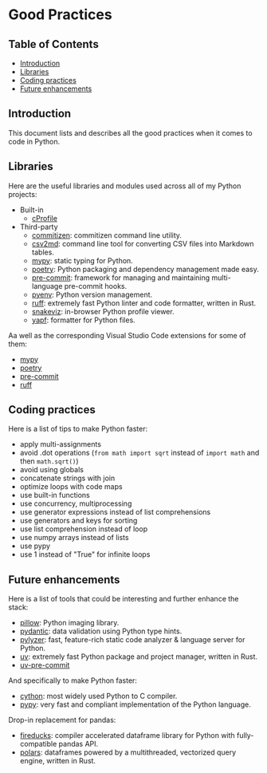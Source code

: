 # Good Practices <!-- omit in toc -->

## Table of Contents <!-- omit in toc -->

- [Introduction](#introduction)
- [Libraries](#libraries)
- [Coding practices](#coding-practices)
- [Future enhancements](#future-enhancements)

## Introduction

This document lists and describes all the good practices when it comes to code in Python.

## Libraries

Here are the useful libraries and modules used across all of my Python projects:

- Built-in
  - [cProfile](https://docs.python.org/3/library/profile.html)
- Third-party
  - [commitizen](https://github.com/commitizen/cz-cli): commitizen command line utility.
  - [csv2md](https://github.com/lzakharov/csv2md): command line tool for converting CSV files into Markdown tables.
  - [mypy](https://github.com/python/mypy): static typing for Python.
  - [poetry](https://github.com/python-poetry/poetry): Python packaging and dependency management made easy.
  - [pre-commit](https://github.com/pre-commit/pre-commit): framework for managing and maintaining multi-language pre-commit hooks.
  - [pyenv](https://github.com/pyenv/pyenv): Python version management.
  - [ruff](https://github.com/astral-sh/ruff): extremely fast Python linter and code formatter, written in Rust.
  - [snakeviz](https://github.com/jiffyclub/snakeviz): in-browser Python profile viewer.
  - [yapf](https://github.com/google/yapf): formatter for Python files.

Aa well as the corresponding Visual Studio Code extensions for some of them:

- [mypy](https://marketplace.visualstudio.com/items?itemName=ms-python.mypy-type-checker)
- [poetry](https://marketplace.visualstudio.com/items?itemName=zeshuaro.vscode-python-poetry)
- [pre-commit](https://marketplace.visualstudio.com/items?itemName=elagil.pre-commit-helper)
- [ruff](https://marketplace.visualstudio.com/items?itemName=charliermarsh.ruff)

## Coding practices

Here is a list of tips to make Python faster:

- apply multi-assignments
- avoid .dot operations (`from math import sqrt` instead of `import math` and then `math.sqrt()`)
- avoid using globals
- concatenate strings with join
- optimize loops with code maps
- use built-in functions
- use concurrency, multiprocessing
- use generator expressions instead of list comprehensions
- use generators and keys for sorting
- use list comprehension instead of loop
- use numpy arrays instead of lists
- use pypy
- use 1 instead of "True" for infinite loops

## Future enhancements

Here is a list of tools that could be interesting and further enhance the stack:

- [pillow](https://github.com/python-pillow/Pillow): Python imaging library.
- [pydantic](https://github.com/pydantic/pydantic): data validation using Python type hints.
- [pylyzer](https://github.com/mtshiba/pylyzer): fast, feature-rich static code analyzer & language server for Python.
- [uv](https://github.com/astral-sh/uv): extremely fast Python package and project manager, written in Rust.
- [uv-pre-commit](https://github.com/astral-sh/uv-pre-commit)

And specifically to make Python faster:

- [cython](https://github.com/cython/cython): most widely used Python to C compiler.
- [pypy](https://github.com/pypy/pypy): very fast and compliant implementation of the Python language.

Drop-in replacement for pandas:

- [fireducks](https://github.com/fireducks-dev/fireducks): compiler accelerated dataframe library for Python with fully-compatible pandas API.
- [polars](https://github.com/pola-rs/polars): dataframes powered by a multithreaded, vectorized query engine, written in Rust.

